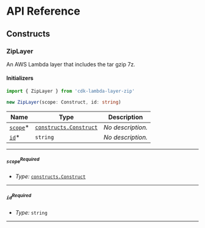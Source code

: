 # API Reference <a name="API Reference" id="api-reference"></a>

## Constructs <a name="Constructs" id="constructs"></a>

### ZipLayer <a name="cdk-lambda-layer-zip.ZipLayer" id="cdklambdalayerzipziplayer"></a>

An AWS Lambda layer that includes the tar gzip 7z.

#### Initializers <a name="cdk-lambda-layer-zip.ZipLayer.Initializer" id="cdklambdalayerzipziplayerinitializer"></a>

```typescript
import { ZipLayer } from 'cdk-lambda-layer-zip'

new ZipLayer(scope: Construct, id: string)
```

| **Name** | **Type** | **Description** |
| --- | --- | --- |
| [`scope`](#cdklambdalayerzipziplayerparameterscope)<span title="Required">*</span> | [`constructs.Construct`](#constructs.Construct) | *No description.* |
| [`id`](#cdklambdalayerzipziplayerparameterid)<span title="Required">*</span> | `string` | *No description.* |

---

##### `scope`<sup>Required</sup> <a name="cdk-lambda-layer-zip.ZipLayer.parameter.scope" id="cdklambdalayerzipziplayerparameterscope"></a>

- *Type:* [`constructs.Construct`](#constructs.Construct)

---

##### `id`<sup>Required</sup> <a name="cdk-lambda-layer-zip.ZipLayer.parameter.id" id="cdklambdalayerzipziplayerparameterid"></a>

- *Type:* `string`

---









